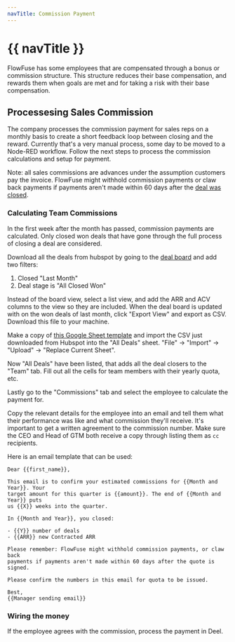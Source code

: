 ```yaml
---
navTitle: Commission Payment
---
```


# {{ navTitle }}

FlowFuse has some employees that are compensated through a bonus or commission
structure. This structure reduces their base compensation, and rewards them when
goals are met and for taking a risk with their base compensation.

## Processesing Sales Commission

The company processes the commission payment for sales reps on a monthly basis
to create a short feedback loop between closing and the reward. Currently that's
a very manual process, some day to be moved to a Node-RED workflow. Follow the
next steps to process the commission calculations and setup for payment.

Note: all sales commissions are advances under the assumption customers pay the
invoice. FlowFuse might withhold commission payments or claw back payments if
payments aren't made within 60 days after the
[deal was closed](/handbook/sales/engagements/#closing-a-deal).

### Calculating Team Commissions

In the first week after the month has passed, commission payments are
calculated. Only closed won deals that have gone through the full process of
closing a deal are considered.

Download all the deals from hubspot by going to the
[deal board](https://app-eu1.hubspot.com/contacts/26586079/objects/0-3/views/all/list)
and add two filters:

1. Closed "Last Month"
1. Deal stage is "All Closed Won"

Instead of the board view, select a list view, and add the ARR and ACV columns
to the view so they are included. When the deal board is updated with on the won
deals of last month, click "Export View" and export as CSV. Download this file
to your machine.

Make a copy of
[this Google Sheet template](https://docs.google.com/spreadsheets/d/1fBq4g4W26M3k-uUOg5p4D2mYUyBPP8EbdtPLwuQ5RPI/)
and import the CSV just downloaded from Hubspot into the "All Deals" sheet.
"File" -> "Import" -> "Upload" -> "Replace Current Sheet".

Now "All Deals" have been listed, that adds all the deal closers to the "Team"
tab. Fill out all the cells for team members with their yearly quota, etc.

Lastly go to the "Commissions" tab and select the employee to calculate the
payment for.

Copy the relevant details for the employee into an email and tell them what
their performance was like and what commission they'll receive. It's important
to get a written agreement to the commission number. Make sure the CEO and Head
of GTM both receive a copy through listing them as `cc` recipients.

Here is an email template that can be used:

```
Dear {{first_name}},

This email is to confirm your estimated commissions for {{Month and Year}}. Your
target amount for this quarter is {{amount}}. The end of {{Month and Year}} puts
us {{X}} weeks into the quarter.

In {{Month and Year}}, you closed:

- {{Y}} number of deals
- {{ARR}} new Contracted ARR

Please remember: FlowFuse might withhold commission payments, or claw back
payments if payments aren't made within 60 days after the quote is signed.

Please confirm the numbers in this email for quota to be issued.

Best, 
{{Manager sending email}}
```

### Wiring the money

If the employee agrees with the commission, process the payment in Deel.
